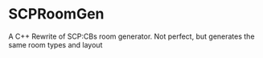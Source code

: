 # SCPRoomGen
A C++ Rewrite of SCP:CBs room generator. Not perfect, but generates the same room types and layout
